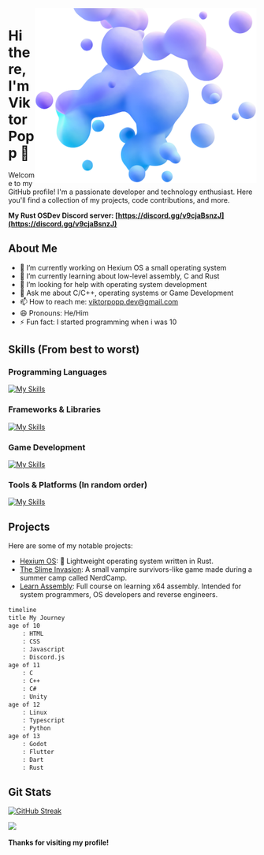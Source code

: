 <img align="right" width="450" src="bubbles.webp">

# Hi there, I'm Viktor Popp 👋

Welcome to my GitHub profile! I'm a passionate developer and technology
enthusiast. Here you'll find a collection of my projects, code contributions,
and more.

**My Rust OSDev Discord server:
[https://discord.gg/v9cjaBsnzJ](https://discord.gg/v9cjaBsnzJ)**

## About Me

- 🔭 I’m currently working on Hexium OS a small operating system
- 🌱 I’m currently learning about low-level assembly, C and Rust
- 🤔 I’m looking for help with operating system development
- 💬 Ask me about C/C++, operating systems or Game Development
- 📫 How to reach me: viktorpopp.dev@gmail.com
- 😄 Pronouns: He/Him
- ⚡ Fun fact: I started programming when i was 10

## Skills (From best to worst)

### Programming Languages

[![My Skills](https://skillicons.dev/icons?i=cpp,rust,c,cs,dart,ts,python)](https://skillicons.dev)

### Frameworks & Libraries

[![My Skills](https://skillicons.dev/icons?i=flutter,discordjs)](https://skillicons.dev)

### Game Development

[![My Skills](https://skillicons.dev/icons?i=unity,godot)](https://skillicons.dev)

### Tools & Platforms (In random order)

[![My Skills](https://skillicons.dev/icons?i=git,github,githubactions,linux,ubuntu,arch,windows,visualstudio,vscode)](https://skillicons.dev)

## Projects

Here are some of my notable projects:

- [Hexium OS](https://github.com/HexiumOS/Hexium): 🦀 Lightweight
  operating system written in Rust.
- [The Slime Invasion](https://hexuro.itch.io/the-slime-invasion): A small
  vampire survivors-like game made during a summer camp called NerdCamp.
- [Learn Assembly](https://github.com/ViktorPopp/LearnAssembly): Full course on
  learning x64 assembly. Intended for system programmers, OS developers and
  reverse engineers.

```mermaid
timeline
title My Journey
age of 10
	: HTML
	: CSS
	: Javascript
	: Discord.js
age of 11
	: C
	: C++
	: C#
	: Unity
age of 12
	: Linux
	: Typescript
	: Python
age of 13
	: Godot
	: Flutter
	: Dart
	: Rust
```

<!--## My socials-->

## Git Stats
[![GitHub Streak](https://streak-stats.demolab.com?user=ViktorPopp)](https://git.io/streak-stats)

![](https://komarev.com/ghpvc/?username=viktorpopp&style=flat-square&color=green)

**Thanks for visiting my profile!**
